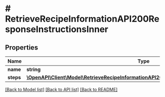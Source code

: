 # # RetrieveRecipeInformationAPI200ResponseInstructionsInner

## Properties

Name | Type | Description | Notes
------------ | ------------- | ------------- | -------------
**name** | **string** |  | [optional]
**steps** | [**\OpenAPI\Client\Model\RetrieveRecipeInformationAPI200ResponseInstructionsInnerStepsInner[]**](RetrieveRecipeInformationAPI200ResponseInstructionsInnerStepsInner.md) |  | [optional]

[[Back to Model list]](../../README.md#models) [[Back to API list]](../../README.md#endpoints) [[Back to README]](../../README.md)

